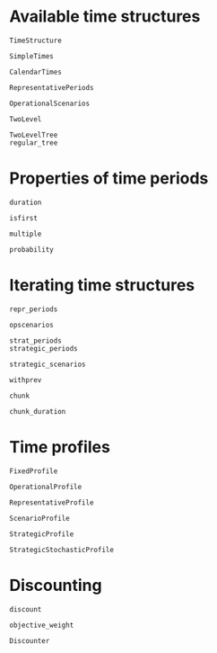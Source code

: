 # Available time structures

```@docs
TimeStructure
```

```@docs
SimpleTimes
```

```@docs
CalendarTimes
```

```@docs
RepresentativePeriods
```

```@docs
OperationalScenarios
```

```@docs
TwoLevel
```

```@docs
TwoLevelTree
regular_tree
```

# Properties of time periods

```@docs
duration
```

```@docs
isfirst
```

```@docs
multiple
```

```@docs
probability
```

# Iterating time structures

```@docs
repr_periods
```

```@docs
opscenarios
```

```@docs
strat_periods
strategic_periods
```

```@docs
strategic_scenarios
```

```@docs
withprev
```

```@docs
chunk
```

```@docs
chunk_duration
```

# Time profiles

```@docs
FixedProfile
```

```@docs
OperationalProfile
```

```@docs
RepresentativeProfile
```

```@docs
ScenarioProfile
```

```@docs
StrategicProfile
```

```@docs
StrategicStochasticProfile
```

# Discounting

```@docs
discount
```

```@docs
objective_weight
```

```@docs
Discounter
```
